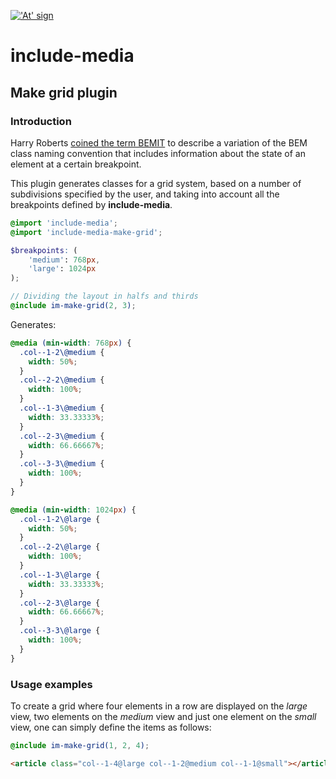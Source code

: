 <a href="http://include-media.com">!['At' sign](http://include-media.com/assets/images/logo.png)</a>

# include-media

## Make grid plugin

### Introduction

Harry Roberts [coined the term BEMIT](http://csswizardry.com/2015/08/bemit-taking-the-bem-naming-convention-a-step-further/) to describe a variation of the BEM class naming convention that includes information about the state of an element at a certain breakpoint.

This plugin generates classes for a grid system, based on a number of subdivisions specified by the user, and taking into account all the breakpoints defined by **include-media**.

```scss
@import 'include-media';
@import 'include-media-make-grid';

$breakpoints: (
    'medium': 768px,
    'large': 1024px
);

// Dividing the layout in halfs and thirds
@include im-make-grid(2, 3);
```

Generates:

```css
@media (min-width: 768px) {
  .col--1-2\@medium {
    width: 50%;
  }
  .col--2-2\@medium {
    width: 100%;
  }
  .col--1-3\@medium {
    width: 33.33333%;
  }
  .col--2-3\@medium {
    width: 66.66667%;
  }
  .col--3-3\@medium {
    width: 100%;
  }
}

@media (min-width: 1024px) {
  .col--1-2\@large {
    width: 50%;
  }
  .col--2-2\@large {
    width: 100%;
  }
  .col--1-3\@large {
    width: 33.33333%;
  }
  .col--2-3\@large {
    width: 66.66667%;
  }
  .col--3-3\@large {
    width: 100%;
  }
}
```

### Usage examples

To create a grid where four elements in a row are displayed on the *large* view, two elements on the *medium* view and just one element on the *small* view, one can simply define the items as follows:

```scss
@include im-make-grid(1, 2, 4);
```

```html
<article class="col--1-4@large col--1-2@medium col--1-1@small"></article>
```
